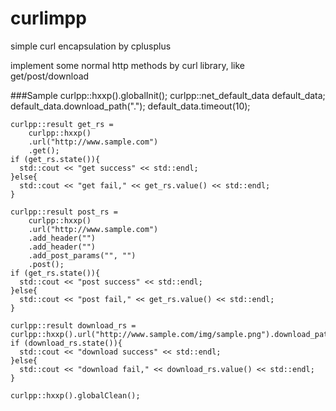 # curlimpp
simple curl encapsulation by cplusplus

implement some normal http methods by curl library, like get/post/download

###Sample
    curlpp::hxxp().globalInit();
    curlpp::net_default_data default_data;
    default_data.download_path(".");
    default_data.timeout(10);
    
    curlpp::result get_rs = 
        curlpp::hxxp()
        .url("http://www.sample.com")
        .get();
    if (get_rs.state()){
      std::cout << "get success" << std::endl;
    }else{
      std::cout << "get fail," << get_rs.value() << std::endl;
    }
    
    curlpp::result post_rs = 
        curlpp::hxxp()
        .url("http://www.sample.com")
        .add_header("")
        .add_header("")
        .add_post_params("", "")
        .post();
    if (get_rs.state()){
      std::cout << "post success" << std::endl;
    }else{
      std::cout << "post fail," << get_rs.value() << std::endl;
    }
    
    curlpp::result download_rs = curlpp::hxxp().url("http://www.sample.com/img/sample.png").download_path(".").outfile_name("").download();
    if (download_rs.state()){
      std::cout << "download success" << std::endl;
    }else{
      std::cout << "download fail," << download_rs.value() << std::endl;
    }
    
    curlpp::hxxp().globalClean();
